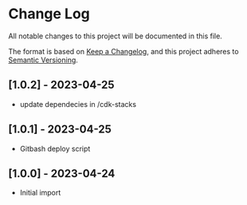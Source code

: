 # Change Log
All notable changes to this project will be documented in this file.

The format is based on [Keep a Changelog](https://keepachangelog.com/en/1.0.0/),
and this project adheres to [Semantic Versioning](https://semver.org/spec/v2.0.0.html).

## [1.0.2] - 2023-04-25
- update dependecies in /cdk-stacks

## [1.0.1] - 2023-04-25
- Gitbash deploy script

## [1.0.0] - 2023-04-24
- Initial import
